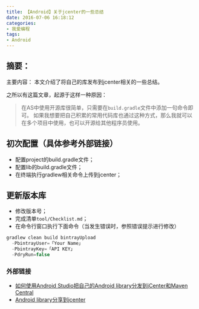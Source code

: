 ```yaml
---
title: 【Android】关于jcenter的一些总结
date: 2016-07-06 16:18:12
categories:
- 我爱编程
tags:
- Android
---
```


## 摘要：
主要内容：
本文介绍了将自己的库发布到jcenter相关的一些总结。

之所以有这篇文章，起源于这样一种原因：
> 在AS中使用开源库很简单，只需要在`build.gradle`文件中添加一句命令即可。
如果我想要把自己积累的常用代码库也通过这种方式，那么我就可以在多个项目中使用，也可以开源给其他程序员使用。



<!--more-->
## 初次配置（具体参考外部链接）
- 配置project的build.gradle文件；
- 配置lib的build.gradle文件；
- 在终端执行gradlew相关命令上传到jcenter；



## 更新版本库
- 修改版本号；
- 完成清单`tool/Checklist.md`；
- 在命令行窗口执行下面命令（当发生错误时，参照错误提示进行修改）
``` java
gradlew clean build bintrayUpload
  -PbintrayUser=「Your Name」
  -PbintrayKey=「API KEY」
  -PdryRun=false
 ```

 ### 外部链接
 - [如何使用Android Studio把自己的Android library分发到jCenter和Maven Central](https://github.com/hehonghui/android-tech-frontier/blob/master/issue-17/%E5%A6%82%E4%BD%95%E4%BD%BF%E7%94%A8Android-Studio%E6%8A%8A%E8%87%AA%E5%B7%B1%E7%9A%84Android-library%E5%88%86%E5%8F%91%E5%88%B0jCenter%E5%92%8CMaven-Central.md)
 - [Android library分享到jcenter](http://wuxiaolong.me/2016/05/06/jcenter2/)
